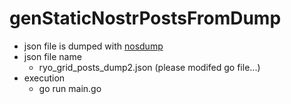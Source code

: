 # genStaticNostrPostsFromDump
- json file is dumped with [nosdump](https://github.com/jiftechnify/nosdump)
- json file name
  - ryo_grid_posts_dump2.json (please modifed go file...)
- execution
  - go run main.go
